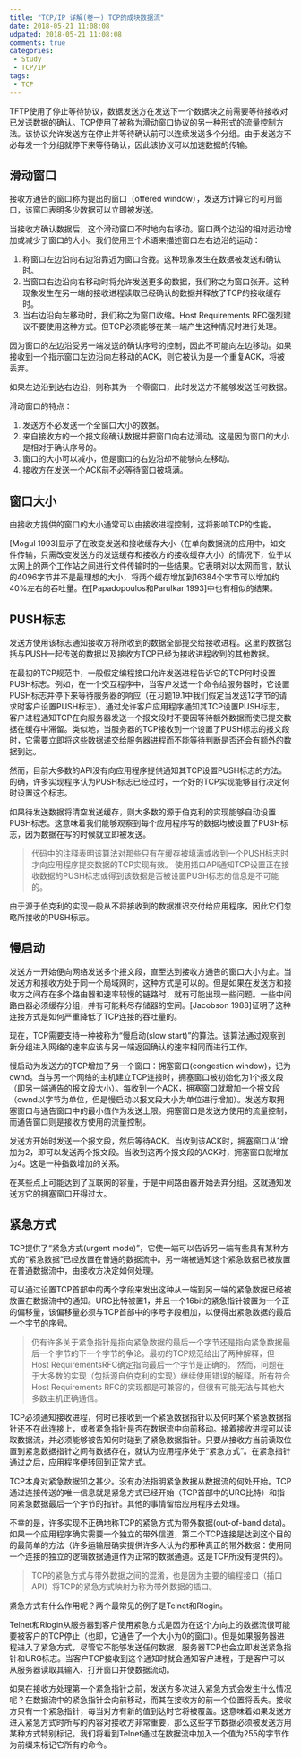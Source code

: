 ```yaml
---
title: "TCP/IP 详解(卷一) TCP的成块数据流"
date: 2018-05-21 11:08:08
udpated: 2018-05-21 11:08:08
comments: true
categories:
 - Study
 - TCP/IP
tags:
 - TCP
---
```


TFTP使用了停止等待协议，数据发送方在发送下一个数据块之前需要等待接收对已发送数据的确认。TCP使用了被称为滑动窗口协议的另一种形式的流量控制方法。该协议允许发送方在停止并等待确认前可以连续发送多个分组。由于发送方不必每发一个分组就停下来等待确认，因此该协议可以加速数据的传输。

## 滑动窗口

接收方通告的窗口称为提出的窗口（offered window），发送方计算它的可用窗口，该窗口表明多少数据可以立即被发送。

当接收方确认数据后，这个滑动窗口不时地向右移动。窗口两个边沿的相对运动增加或减少了窗口的大小。我们使用三个术语来描述窗口左右边沿的运动：

1. 称窗口左边沿向右边沿靠近为窗口合拢。这种现象发生在数据被发送和确认时。
2. 当窗口右边沿向右移动时将允许发送更多的数据，我们称之为窗口张开。这种现象发生在另一端的接收进程读取已经确认的数据并释放了TCP的接收缓存时。
3. 当右边沿向左移动时，我们称之为窗口收缩。Host Requirements RFC强烈建议不要使用这种方式。但TCP必须能够在某一端产生这种情况时进行处理。
<!--more-->

因为窗口的左边沿受另一端发送的确认序号的控制，因此不可能向左边移动。如果接收到一个指示窗口左边沿向左移动的ACK，则它被认为是一个重复ACK，将被丢弃。

如果左边沿到达右边沿，则称其为一个零窗口，此时发送方不能够发送任何数据。

滑动窗口的特点：

1. 发送方不必发送一个全窗口大小的数据。
2. 来自接收方的一个报文段确认数据并把窗口向右边滑动。这是因为窗口的大小是相对于确认序号的。
3. 窗口的大小可以减小，但是窗口的右边沿却不能够向左移动。
4. 接收方在发送一个ACK前不必等待窗口被填满。

## 窗口大小

由接收方提供的窗口的大小通常可以由接收进程控制，这将影响TCP的性能。

[Mogul 1993]显示了在改变发送和接收缓存大小（在单向数据流的应用中，如文件传输，只需改变发送方的发送缓存和接收方的接收缓存大小）的情况下，位于以太网上的两个工作站之间进行文件传输时的一些结果。它表明对以太网而言，默认的4096字节并不是最理想的大小，将两个缓存增加到16384个字节可以增加约40%左右的吞吐量。在[Papadopoulos和Parulkar 1993]中也有相似的结果。

## PUSH标志

发送方使用该标志通知接收方将所收到的数据全部提交给接收进程。这里的数据包括与PUSH一起传送的数据以及接收方TCP已经为接收进程收到的其他数据。

在最初的TCP规范中，一般假定编程接口允许发送进程告诉它的TCP何时设置PUSH标志。例如，在一个交互程序中，当客户发送一个命令给服务器时，它设置PUSH标志并停下来等待服务器的响应（在习题19.1中我们假定当发送12字节的请求时客户设置PUSH标志）。通过允许客户应用程序通知其TCP设置PUSH标志，客户进程通知TCP在向服务器发送一个报文段时不要因等待额外数据而使已提交数据在缓存中滞留。类似地，当服务器的TCP接收到一个设置了PUSH标志的报文段时，它需要立即将这些数据递交给服务器进程而不能等待判断是否还会有额外的数据到达。

然而，目前大多数的API没有向应用程序提供通知其TCP设置PUSH标志的方法。的确，许多实现程序认为PUSH标志已经过时，一个好的TCP实现能够自行决定何时设置这个标志。

如果待发送数据将清空发送缓存，则大多数的源于伯克利的实现能够自动设置PUSH标志。这意味着我们能够观察到每个应用程序写的数据均被设置了PUSH标志，因为数据在写的时候就立即被发送。

> 代码中的注释表明该算法对那些只有在缓存被填满或收到一个PUSH标志时才向应用程序提交数据的TCP实现有效。
> 使用插口API通知TCP设置正在接收数据的PUSH标志或得到该数据是否被设置PUSH标志的信息是不可能的。

由于源于伯克利的实现一般从不将接收到的数据推迟交付给应用程序，因此它们忽略所接收的PUSH标志。

## 慢启动

发送方一开始便向网络发送多个报文段，直至达到接收方通告的窗口大小为止。当发送方和接收方处于同一个局域网时，这种方式是可以的。但是如果在发送方和接收方之间存在多个路由器和速率较慢的链路时，就有可能出现一些问题。一些中间路由器必须缓存分组，并有可能耗尽存储器的空间。[Jacobson 1988]证明了这种连接方式是如何严重降低了TCP连接的吞吐量的。

现在，TCP需要支持一种被称为“慢启动(slow start)”的算法。该算法通过观察到新分组进入网络的速率应该与另一端返回确认的速率相同而进行工作。

慢启动为发送方的TCP增加了另一个窗口：拥塞窗口(congestion window)，记为cwnd。当与另一个网络的主机建立TCP连接时，拥塞窗口被初始化为1个报文段（即另一端通告的报文段大小）。每收到一个ACK，拥塞窗口就增加一个报文段（cwnd以字节为单位，但是慢启动以报文段大小为单位进行增加）。发送方取拥塞窗口与通告窗口中的最小值作为发送上限。拥塞窗口是发送方使用的流量控制，而通告窗口则是接收方使用的流量控制。

发送方开始时发送一个报文段，然后等待ACK。当收到该ACK时，拥塞窗口从1增加为2，即可以发送两个报文段。当收到这两个报文段的ACK时，拥塞窗口就增加为4。这是一种指数增加的关系。

在某些点上可能达到了互联网的容量，于是中间路由器开始丢弃分组。这就通知发送方它的拥塞窗口开得过大。

## 紧急方式

TCP提供了“紧急方式(urgent mode)”，它使一端可以告诉另一端有些具有某种方式的“紧急数据”已经放置在普通的数据流中。另一端被通知这个紧急数据已被放置在普通数据流中，由接收方决定如何处理。

可以通过设置TCP首部中的两个字段来发出这种从一端到另一端的紧急数据已经被放置在数据流中的通知。URG比特被置1，并且一个16bit的紧急指针被置为一个正的偏移量，该偏移量必须与TCP首部中的序号字段相加，以便得出紧急数据的最后一个字节的序号。

> 仍有许多关于紧急指针是指向紧急数据的最后一个字节还是指向紧急数据最后一个字节的下一个字节的争论。最初的TCP规范给出了两种解释，但Host RequirementsRFC确定指向最后一个字节是正确的。
> 然而，问题在于大多数的实现（包括源自伯克利的实现）继续使用错误的解释。所有符合Host Requirements RFC的实现都是可兼容的，但很有可能无法与其他大多数主机正确通信。

TCP必须通知接收进程，何时已接收到一个紧急数据指针以及何时某个紧急数据指针还不在此连接上，或者紧急指针是否在数据流中向前移动。接着接收进程可以读取数据流，并必须能够被告知何时碰到了紧急数据指针。只要从接收方当前读取位置到紧急数据指针之间有数据存在，就认为应用程序处于“紧急方式”。在紧急指针通过之后，应用程序便转回到正常方式。

TCP本身对紧急数据知之甚少。没有办法指明紧急数据从数据流的何处开始。TCP通过连接传送的唯一信息就是紧急方式已经开始（TCP首部中的URG比特）和指向紧急数据最后一个字节的指针。其他的事情留给应用程序去处理。

不幸的是，许多实现不正确地称TCP的紧急方式为带外数据(out-of-band data)。如果一个应用程序确实需要一个独立的带外信道，第二个TCP连接是达到这个目的的最简单的方法（许多运输层确实提供许多人认为的那种真正的带外数据：使用同一个连接的独立的逻辑数据通道作为正常的数据通道。这是TCP所没有提供的）。

> TCP的紧急方式与带外数据之间的混淆，也是因为主要的编程接口（插口API）将TCP的紧急方式映射为称为带外数据的插口。

紧急方式有什么作用呢？两个最常见的例子是Telnet和Rlogin。

Telnet和Rlogin从服务器到客户使用紧急方式是因为在这个方向上的数据流很可能要被客户的TCP停止（也即，它通告了一个大小为0的窗口）。但是如果服务器进程进入了紧急方式，尽管它不能够发送任何数据，服务器TCP也会立即发送紧急指针和URG标志。当客户TCP接收到这个通知时就会通知客户进程，于是客户可以从服务器读取其输入、打开窗口并使数据流动。

如果在接收方处理第一个紧急指针之前，发送方多次进入紧急方式会发生什么情况呢？在数据流中的紧急指针会向前移动，而其在接收方的前一个位置将丢失。接收方只有一个紧急指针，每当对方有新的值到达时它将被覆盖。这意味着如果发送方进入紧急方式时所写的内容对接收方非常重要，那么这些字节数据必须被发送方用某种方式特别标记。我们将看到Telnet通过在数据流中加入一个值为255的字节作为前缀来标记它所有的命令。


